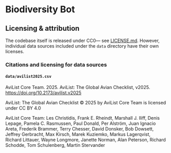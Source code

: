 # Biodiversity Bot

## Licensing & attribution

The codebase itself is released under CC0— see [LICENSE.md](LICENSE.md). However, individual data sources included under the `data` directory have their own licenses.

### Citations and licensing for data sources

#### `data/avilist2025.csv`

AviList Core Team. 2025. AviList: The Global Avian Checklist, v2025. <https://doi.org/10.2173/avilist.v2025>

AviList: The Global Avian Checklist © 2025 by AviList Core Team is licensed under CC BY 4.0

AviList Core Team: Les Christidis, Frank E. Rheindt, Marshall J. Iliff, Denis Lepage, Pamela C. Rasmussen, Paul Donald, Per Alström, Juan Ignacio Areta, Frederik Brammer, Terry Chesser, David Donsker, Bob Dowsett, Jeffrey Gerbracht, Max Kirsch, Marek Kuziemko, Markus Lagerqvist, Richard Littauer, Wayne Longmore, Janette Norman, Alan Peterson, Richard Schodde, Tom Schulenberg, Martin Stervander
